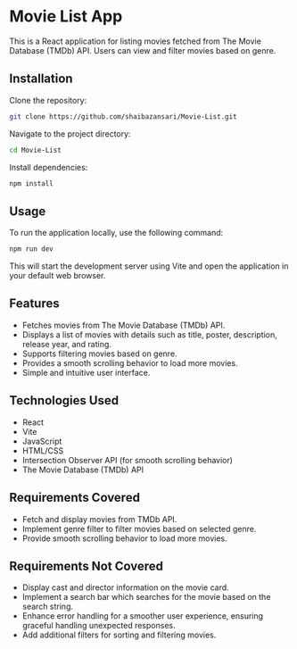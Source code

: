 # Movie List App

This is a React application for listing movies fetched from The Movie Database (TMDb) API. Users can view and filter movies based on genre.

## Installation

 Clone the repository:

```bash
git clone https://github.com/shaibazansari/Movie-List.git
```

 Navigate to the project directory:

```bash
cd Movie-List
```

 Install dependencies:

```bash
npm install
```


## Usage

To run the application locally, use the following command:
```bash
npm run dev
```


This will start the development server using Vite and open the application in your default web browser.

## Features

- Fetches movies from The Movie Database (TMDb) API.
- Displays a list of movies with details such as title, poster, description, release year, and rating.
- Supports filtering movies based on genre.
- Provides a smooth scrolling behavior to load more movies.
- Simple and intuitive user interface.

## Technologies Used

- React
- Vite
- JavaScript
- HTML/CSS
- Intersection Observer API (for smooth scrolling behavior)
- The Movie Database (TMDb) API

## Requirements Covered

- Fetch and display movies from TMDb API.
- Implement genre filter to filter movies based on selected genre.
- Provide smooth scrolling behavior to load more movies.

## Requirements Not Covered
- Display cast and director information on the movie card.
- Implement a search bar which searches for the movie based on the search string.
- Enhance error handling for a smoother user experience, ensuring graceful handling unexpected responses.
- Add additional filters for sorting and filtering movies.

